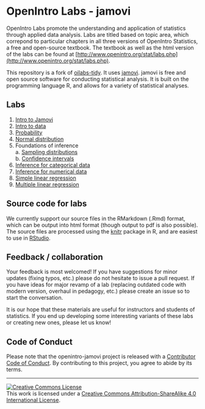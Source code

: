 OpenIntro Labs - jamovi
==============

OpenIntro Labs promote the understanding and application of statistics through  applied data analysis.
Labs are titled based on topic area, which correpond to  particular chapters in all three versions of OpenIntro Statistics, a free and  open-source textbook.
The textbook as well as the html version of the labs can be found at [http://www.openintro.org/stat/labs.php](http://www.openintro.org/stat/labs.php).

This repository is a fork of [oilabs-tidy](https://github.com/OpenIntroStat/oilabs-tidy). 
It uses [jamovi](https://www.jamovi.org/).
jamovi is free and open source software for conducting statistical analysis.
It is built on the programming language R, and allows for a variety of statistical analyses.

## Labs

1. [Intro to Jamovi](http://openintrostat.github.io/oilabs-jamovi/01_intro_to_jamovi/intro_to_jamovi.html)
2. [Intro to data](http://openintrostat.github.io/oilabs-jamovi/02_intro_to_data/intro_to_data.html)
4. [Probability](http://openintrostat.github.io/oilabs-jamovi/03_probability/probability.html)
3. [Normal distribution](http://openintrostat.github.io/oilabs-jamovi/04_normal_distribution/normal_distribution.html)
5. Foundations of inference  
  a. [Sampling distributions](https://openintro.shinyapps.io/sampling_distributions_jamovi)  
  b. [Confidence intervals](https://openintro.shinyapps.io/confidence_intervals_jamovi)
6. [Inference for categorical data](https://openintro.shinyapps.io/inf_for_categorical_data_jamovi)
7. [Inference for numerical data](http://openintrostat.github.io/oilabs-jamovi/07_inf_for_numerical_data/inf_for_numerical_data.html)
8. [Simple linear regression](http://openintrostat.github.io/oilabs-jamovi/08_simple_regression/simple_regression.html)
9. [Multiple linear regression](http://openintrostat.github.io/oilabs-jamovi/09_multiple_regression/multiple_regression.html)

## Source code for labs

We currently support our source files in the RMarkdown (.Rmd) format, which can be output into html format (though output to pdf is also possible).
The source files are processed using the [knitr](http://yihui.name/knitr/) package in R, and are easiest to use in [RStudio](https://www.rstudio.com/products/rstudio/download/).

## Feedback / collaboration

Your feedback is most welcomed!
If you have suggestions for minor updates (fixing typos, etc.) please do not hesitate to issue a pull request.
If you have ideas for major revamp of a lab (replacing outdated code with modern version, overhaul in pedagogy, etc.) please create an issue so to start the conversation.

It is our hope that these materials are useful for instructors and students of 
statistics.
If you end up developing some interesting variants of these labs or 
creating new ones, please let us know!

## Code of Conduct
  
Please note that the openintro-jamovi project is released with a [Contributor Code of Conduct](https://contributor-covenant.org/version/2/0/CODE_OF_CONDUCT.html). 
By contributing to this project, you agree to abide by its terms.

* * *

<a rel="license" href="http://creativecommons.org/licenses/by-sa/4.0/"><img alt="Creative Commons License" style="border-width:0" src="https://i.creativecommons.org/l/by-sa/4.0/88x31.png" /></a><br />This work is licensed under a <a rel="license" href="http://creativecommons.org/licenses/by-sa/4.0/">Creative Commons Attribution-ShareAlike 4.0 International License</a>.

